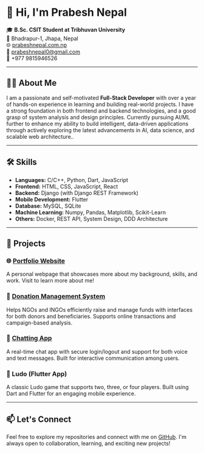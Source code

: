 # 👋 Hi, I'm Prabesh Nepal

🎓 **B.Sc. CSIT Student at Tribhuvan University**  
📍 Bhadrapur-1, Jhapa, Nepal  
🌐 [prabeshnepal.com.np](https://prabeshnepal.com.np)  
📧 prabeshnepal0@gmail.com  
📱 +977 9815946526  

---

## 🧑‍💻 About Me

I am a passionate and self-motivated **Full-Stack Developer** with over a year of hands-on experience in learning and building real-world projects. I have a strong foundation in both frontend and backend technologies, and a good grasp of system analysis and design principles. Currently pursuing AI/ML further to enhance my ability to build intelligent, data-driven applications through actively exploring the latest advancements in AI, data science, and scalable web architecture..

---

## 🛠 Skills

- **Languages:** C/C++, Python, Dart, JavaScript  
- **Frontend:** HTML, CSS, JavaScript, React  
- **Backend:** Django (with Django REST Framework)  
- **Mobile Development:** Flutter  
- **Database:** MySQL, SQLite
- **Machine Learning:** Numpy, Pandas, Matplotlib, Scikit-Learn
- **Others:** Docker, REST API, System Design, DDD Architecture


---

## 📂 Projects

### 🌐 [Portfolio Website](https://prabeshnepal.com.np)
A personal webpage that showcases more about my background, skills, and work. Visit to learn more about me!

### 🔗 [Donation Management System](https://donation-system-uwvm.onrender.com/)
Helps NGOs and INGOs efficiently raise and manage funds with interfaces for both donors and beneficiaries. Supports online transactions and campaign-based analysis.

### 🔗 [Chatting App](https://chat-app-vtpp.onrender.com/)
A real-time chat app with secure login/logout and support for both voice and text messages. Built for interactive communication among users.

### 🎲 Ludo (Flutter App)
A classic Ludo game that supports two, three, or four players. Built using Dart and Flutter for an engaging mobile experience.


---

## 📫 Let's Connect

Feel free to explore my repositories and connect with me on [GitHub](https://github.com/prabeshnpl). I'm always open to collaboration, learning, and exciting new projects!


